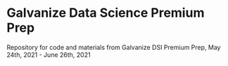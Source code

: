 # Galvanize Data Science Premium Prep
Repository for code and materials from Galvanize DSI Premium Prep, May 24th, 2021 - June 26th, 2021